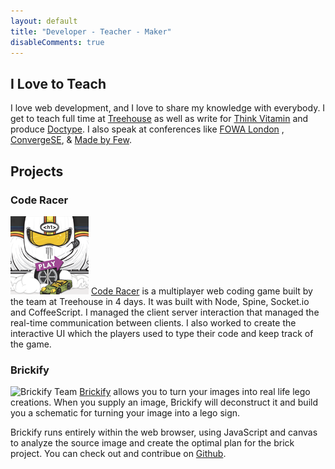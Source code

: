 ```yaml
---
layout: default
title: "Developer - Teacher - Maker" 
disableComments: true
---
```



## I Love to Teach
I love web development, and I love to share my knowledge with everybody.
I get to teach full time at [Treehouse][treehouse] as well as write for [Think Vitamin][thinkvitamin]
and produce [Doctype][doctype]. I also speak at conferences like [FOWA
London][fowa] , [ConvergeSE][converge], & [Made by Few][MxF].


[treehouse]: http://teamtreehouse.com
[thinkvitamin]: http://thinkvitamin.com
[doctype]: http://doctype.tv
[fowa]: http://futureofwebapps.com/london-2011/speakers/ "Future of Web Apps 2011 Speakers"
[converge]: http://2011.convergese.com/ "ConvergeSE 2011"
[MxF]: http://www.madebyfew.com/ "Made by Few"


## Projects

### Code Racer
![Code Racer Logo](/img/coderacer-small.png)
[Code Racer][coderacer] is a multiplayer web coding game built by the team at
Treehouse in 4 days. It was built with Node, Spine, Socket.io and
CoffeeScript. I managed the client server interaction that managed the
real-time communication between clients. I also worked to create the
interactive UI which the players used to type their code and keep track
of the game.


### Brickify

![Brickify Team](http://brickify.com/images/team.jpg)
[Brickify][brickify] allows you to turn your images into real life lego creations.
When you supply an image, Brickify will deconstruct it and build you a
schematic for turning your image into a lego sign.

Brickify runs entirely within the web browser, using JavaScript and
canvas to analyze the source image and create the optimal plan for the
brick project. You can check out and contribue on
[Github][brickify-github].


[brickify]: http://brickify.com
[brickify-github]: https://github.com/treehouse-island/brickify
[coderacer]: http://coderace.me

